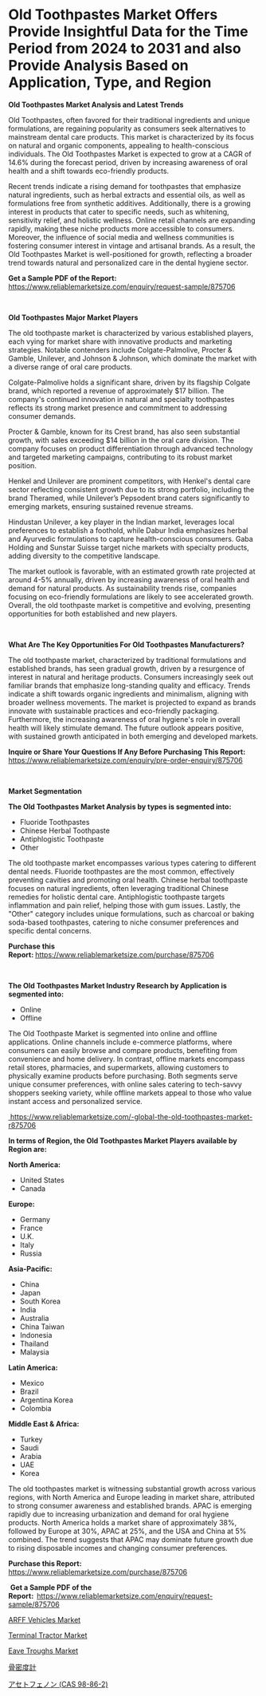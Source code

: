 <p><h1>Old Toothpastes Market Offers Provide Insightful Data for the Time Period from 2024 to 2031 and also Provide Analysis Based on Application, Type, and Region</h1></p><p><strong>Old Toothpastes Market Analysis and Latest Trends</strong></p>
<p><p>Old Toothpastes, often favored for their traditional ingredients and unique formulations, are regaining popularity as consumers seek alternatives to mainstream dental care products. This market is characterized by its focus on natural and organic components, appealing to health-conscious individuals. The Old Toothpastes Market is expected to grow at a CAGR of 14.6% during the forecast period, driven by increasing awareness of oral health and a shift towards eco-friendly products.</p><p>Recent trends indicate a rising demand for toothpastes that emphasize natural ingredients, such as herbal extracts and essential oils, as well as formulations free from synthetic additives. Additionally, there is a growing interest in products that cater to specific needs, such as whitening, sensitivity relief, and holistic wellness. Online retail channels are expanding rapidly, making these niche products more accessible to consumers. Moreover, the influence of social media and wellness communities is fostering consumer interest in vintage and artisanal brands. As a result, the Old Toothpastes Market is well-positioned for growth, reflecting a broader trend towards natural and personalized care in the dental hygiene sector.</p></p>
<p><strong>Get a Sample PDF of the Report:&nbsp;</strong> <a href="https://www.reliablemarketsize.com/enquiry/request-sample/875706">https://www.reliablemarketsize.com/enquiry/request-sample/875706</a></p>
<p>&nbsp;</p>
<p><strong>Old Toothpastes Major Market Players</strong></p>
<p><p>The old toothpaste market is characterized by various established players, each vying for market share with innovative products and marketing strategies. Notable contenders include Colgate-Palmolive, Procter & Gamble, Unilever, and Johnson & Johnson, which dominate the market with a diverse range of oral care products. </p><p>Colgate-Palmolive holds a significant share, driven by its flagship Colgate brand, which reported a revenue of approximately $17 billion. The company's continued innovation in natural and specialty toothpastes reflects its strong market presence and commitment to addressing consumer demands. </p><p>Procter & Gamble, known for its Crest brand, has also seen substantial growth, with sales exceeding $14 billion in the oral care division. The company focuses on product differentiation through advanced technology and targeted marketing campaigns, contributing to its robust market position.</p><p>Henkel and Unilever are prominent competitors, with Henkel's dental care sector reflecting consistent growth due to its strong portfolio, including the brand Theramed, while Unilever’s Pepsodent brand caters significantly to emerging markets, ensuring sustained revenue streams.</p><p>Hindustan Unilever, a key player in the Indian market, leverages local preferences to establish a foothold, while Dabur India emphasizes herbal and Ayurvedic formulations to capture health-conscious consumers. Gaba Holding and Sunstar Suisse target niche markets with specialty products, adding diversity to the competitive landscape.</p><p>The market outlook is favorable, with an estimated growth rate projected at around 4-5% annually, driven by increasing awareness of oral health and demand for natural products. As sustainability trends rise, companies focusing on eco-friendly formulations are likely to see accelerated growth. Overall, the old toothpaste market is competitive and evolving, presenting opportunities for both established and new players.</p></p>
<p>&nbsp;</p>
<p><strong>What Are The Key Opportunities For Old Toothpastes Manufacturers?</strong></p>
<p><p>The old toothpaste market, characterized by traditional formulations and established brands, has seen gradual growth, driven by a resurgence of interest in natural and heritage products. Consumers increasingly seek out familiar brands that emphasize long-standing quality and efficacy. Trends indicate a shift towards organic ingredients and minimalism, aligning with broader wellness movements. The market is projected to expand as brands innovate with sustainable practices and eco-friendly packaging. Furthermore, the increasing awareness of oral hygiene's role in overall health will likely stimulate demand. The future outlook appears positive, with sustained growth anticipated in both emerging and developed markets.</p></p>
<p><strong>Inquire or Share Your Questions If Any Before Purchasing This Report:</strong> <a href="https://www.reliablemarketsize.com/enquiry/pre-order-enquiry/875706">https://www.reliablemarketsize.com/enquiry/pre-order-enquiry/875706</a></p>
<p>&nbsp;</p>
<p><strong>Market Segmentation</strong></p>
<p><strong>The Old Toothpastes Market Analysis by types is segmented into:</strong></p>
<p><ul><li>Fluoride Toothpastes</li><li>Chinese Herbal Toothpaste</li><li>Antiphlogistic Toothpaste</li><li>Other</li></ul></p>
<p><p>The old toothpaste market encompasses various types catering to different dental needs. Fluoride toothpastes are the most common, effectively preventing cavities and promoting oral health. Chinese herbal toothpaste focuses on natural ingredients, often leveraging traditional Chinese remedies for holistic dental care. Antiphlogistic toothpaste targets inflammation and pain relief, helping those with gum issues. Lastly, the "Other" category includes unique formulations, such as charcoal or baking soda-based toothpastes, catering to niche consumer preferences and specific dental concerns.</p></p>
<p><strong>Purchase this Report:&nbsp;</strong><a href="https://www.reliablemarketsize.com/purchase/875706">https://www.reliablemarketsize.com/purchase/875706</a></p>
<p>&nbsp;</p>
<p><strong>The Old Toothpastes Market Industry Research by Application is segmented into:</strong></p>
<p><ul><li>Online</li><li>Offline</li></ul></p>
<p><p>The Old Toothpaste Market is segmented into online and offline applications. Online channels include e-commerce platforms, where consumers can easily browse and compare products, benefiting from convenience and home delivery. In contrast, offline markets encompass retail stores, pharmacies, and supermarkets, allowing customers to physically examine products before purchasing. Both segments serve unique consumer preferences, with online sales catering to tech-savvy shoppers seeking variety, while offline markets appeal to those who value instant access and personalized service.</p></p>
<p><a href="https://www.reliablemarketsize.com/-global-the-old-toothpastes-market-r875706">&nbsp;https://www.reliablemarketsize.com/-global-the-old-toothpastes-market-r875706</a></p>
<p><strong>In terms of Region, the Old Toothpastes Market Players available by Region are:</strong></p>
<p>
    <p> <strong> North America: </strong>
        <ul>
            <li>United States</li>
            <li>Canada</li>
        </ul>
        </p> 
    <p> <strong> Europe: </strong>
        <ul>
            <li>Germany</li>
            <li>France</li>
            <li>U.K.</li>
            <li>Italy</li>
            <li>Russia</li>
        </ul>
        </p> 
    <p> <strong> Asia-Pacific: </strong>
        <ul>
            <li>China</li>
            <li>Japan</li>
            <li>South Korea</li>
            <li>India</li>
            <li>Australia</li>
            <li>China Taiwan</li>
            <li>Indonesia</li>
            <li>Thailand</li>
            <li>Malaysia</li>
        </ul>
        </p> 
    <p> <strong> Latin America: </strong>
        <ul>
            <li>Mexico</li>
            <li>Brazil</li>
            <li>Argentina Korea</li>
            <li>Colombia</li>
        </ul>
        </p> 
    <p> <strong> Middle East & Africa: </strong>
        <ul>
            <li>Turkey</li>
            <li>Saudi</li>
            <li>Arabia</li>
            <li>UAE</li>
            <li>Korea</li>
        </ul>
    </p>
    </p>
<p><p>The old toothpastes market is witnessing substantial growth across various regions, with North America and Europe leading in market share, attributed to strong consumer awareness and established brands. APAC is emerging rapidly due to increasing urbanization and demand for oral hygiene products. North America holds a market share of approximately 38%, followed by Europe at 30%, APAC at 25%, and the USA and China at 5% combined. The trend suggests that APAC may dominate future growth due to rising disposable incomes and changing consumer preferences.</p></p>
<p><strong>Purchase this Report: </strong><a href="https://www.reliablemarketsize.com/purchase/875706">https://www.reliablemarketsize.com/purchase/875706</a></p>
<p>&nbsp;<strong>Get a Sample PDF of the Report:&nbsp;&nbsp;</strong><a href="https://www.reliablemarketsize.com/enquiry/request-sample/875706">https://www.reliablemarketsize.com/enquiry/request-sample/875706</a></p>
<p><strong></strong></p>
<p><p><a href="https://medium.com/@lucoritz3lz/the-global-arff-vehicles-market-is-at-the-forefront-of-innovation-driving-rapid-industry-bb21315029e8">ARFF Vehicles Market</a></p><p><a href="https://medium.com/@lucoritz3lz/the-growth-of-the-terminal-tractor-market-has-been-significant-driven-by-various-critical-78e98f08ac8d">Terminal Tractor Market</a></p><p><a href="https://issuu.com/reportprime-2/docs/eave-troughs-market-size-2030.pptx_12581b04339a0e">Eave Troughs Market</a></p><p><a href="https://medium.com/@erlenegcfeenan/bone-densitometers-market-%E3%81%AE%E3%82%B0%E3%83%AD%E3%83%BC%E3%83%90%E3%83%AB%E5%B8%82%E5%A0%B4%E6%A6%82%E8%A6%81%E3%81%AF-%E4%B8%96%E7%95%8C%E3%81%8A%E3%82%88%E3%81%B3%E4%B8%BB%E8%A6%81%E5%B8%82%E5%A0%B4%E3%81%AB%E3%81%8A%E3%81%91%E3%82%8B%E6%A5%AD%E7%95%8C%E3%81%AB%E5%BD%B1%E9%9F%BF%E3%82%92%E4%B8%8E%E3%81%88%E3%82%8B%E4%B8%BB%E8%A6%81%E3%81%AA%E3%83%88%E3%83%AC%E3%83%B3%E3%83%89%E3%81%AB%E3%81%A4%E3%81%84%E3%81%A6-%E7%8B%AC%E8%87%AA%E3%81%AE%E8%A6%96%E7%82%B9%E3%82%92%E6%8F%90%E4%BE%9B%E3%81%97%E3%81%BE%E3%81%99-a390e0f37391">骨密度計</a></p><p><a href="https://medium.com/@erlenegcfeenan/acetophenone-cas-98-86-2-market-%E3%81%AF-%E3%82%B3%E3%82%B9%E3%83%88%E7%AE%A1%E7%90%86%E3%81%A8%E5%8A%B9%E7%8E%87%E5%90%91%E4%B8%8A%E3%82%92%E5%84%AA%E5%85%88%E3%81%97%E3%81%BE%E3%81%99-%E3%81%95%E3%82%89%E3%81%AB-%E5%A0%B1%E5%91%8A%E6%9B%B8%E3%81%AF%E5%B8%82%E5%A0%B4%E3%81%AE%E9%9C%80%E8%A6%81%E9%9D%A2%E3%81%A8%E4%BE%9B%E7%B5%A6%E9%9D%A2%E3%81%AE%E4%B8%A1%E6%96%B9%E3%82%92%E3%82%AB%E3%83%90%E3%83%BC%E3%81%97%E3%81%A6%E3%81%84%E3%81%BE%E3%81%99-acetophenone-52a56baac337">アセトフェノン (CAS 98-86-2)</a></p></p>